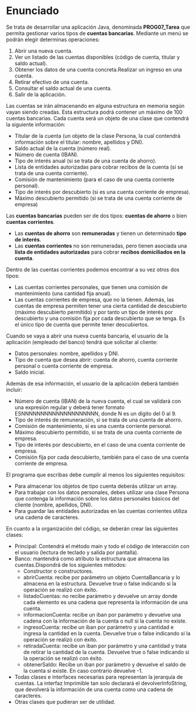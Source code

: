 # Enunciado

Se trata de desarrollar una aplicación Java, denominada **PROG07_Tarea** que permita gestionar varios tipos de **cuentas bancarias**. Mediante un menú se podrán elegir determinas operaciones:

1. Abrir una nueva cuenta.
2. Ver un listado de las cuentas disponibles (código de cuenta, titular y saldo actual).
3. Obtener los datos de una cuenta concreta.Realizar un ingreso en una cuenta.
4. Retirar efectivo de una cuenta.
5. Consultar el saldo actual de una cuenta.
6. Salir de la aplicación.

Las cuentas se irán almacenando en alguna estructura en memoria según vayan siendo creadas. Esta estructura podrá contener un máximo de 100 cuentas bancarias. Cada cuenta será un objeto de una clase que contendrá la siguiente información:

* Titular de la cuenta (un objeto de la clase Persona, la cual contendrá información sobre el titular: nombre, apellidos y DNI).
* Saldo actual de la cuenta (número real).
* Número de cuenta (IBAN).
* Tipo de interés anual (si se trata de una cuenta de ahorro).
* Lista de entidades autorizadas para cobrar recibos de la cuenta (si se trata de una cuenta corriente).
* Comisión de mantenimiento (para el caso de una cuenta corriente personal).
* Tipo de interés por descubierto (si es una cuenta corriente de empresa).
* Máximo descubierto permitido (si se trata de una cuenta corriente de empresa)

Las **cuentas bancarias** pueden ser de dos tipos: **cuentas de ahorro** o bien **cuentas corrientes**.

* Las **cuentas de ahorro** son **remuneradas** y tienen un determinado **tipo de interés**.
* Las **cuentas corrientes** no son remuneradas, pero tienen asociada una **lista de entidades autorizadas** para cobrar **recibos domiciliados en la cuenta**.

Dentro de las cuentas corrientes podemos encontrar a su vez otros dos tipos:

* Las cuentas corrientes personales, que tienen una comisión de mantenimiento (una cantidad fija anual).
* Las cuentas corrientes de empresa, que no la tienen. Además, las cuentas de empresa permiten tener una cierta cantidad de descubierto (máximo descubierto permitido) y por tanto un tipo de interés por descubierto y una comisión fija por cada descubierto que se tenga. Es el único tipo de cuenta que permite tener descubiertos.

Cuando se vaya a abrir una nueva cuenta bancaria, el usuario de la aplicación (empleado del banco) tendrá que solicitar al cliente:

* Datos personales: nombre, apellidos y DNI.
* Tipo de cuenta que desea abrir: cuenta de ahorro, cuenta corriente personal o cuenta corriente de empresa.
* Saldo inicial.

Además de esa información, el usuario de la aplicación deberá también incluir:

* Número de cuenta (IBAN) de la nueva cuenta, el cual se validará con una expresión regular y deberá tener formato ESNNNNNNNNNNNNNNNNNNNN, donde N es un dígito del 0 al 9.
* Tipo de interés de remuneración, si se trata de una cuenta de ahorro.
* Comisión de mantenimiento, si es una cuenta corriente personal.
* Máximo descubierto permitido, si se trata de una cuenta corriente de empresa.
* Tipo de interés por descubierto, en el caso de una cuenta corriente de empresa.
* Comisión fija por cada descubierto, también para el caso de una cuenta corriente de empresa.

El programa que escribas debe cumplir al menos los siguientes requisitos:

* Para almacenar los objetos de tipo cuenta deberás utilizar un array.
* Para trabajar con los datos personales, debes utilizar una clase Persona que contenga la información sobre los datos personales básicos del cliente (nombre, apellidos, DNI).
* Para guardar las entidades autorizadas en las cuentas corrientes utiliza una cadena de caracteres.

En cuanto a la organización del código, se deberán crear las siguientes clases:

* Principal: Contendrá el método main y todo el código de interacción con el usuario (lectura de teclado y salida por pantalla).
* Banco: mantendrá como atributo la estructura que almacena las cuentas.Dispondrá de los siguientes métodos:
    * Constructor o constructores.
    * abrirCuenta: recibe por parámetro un objeto CuentaBancaria y lo almacena en la estructura. Devuelve true o false indicando si la operación se realizó con éxito.
    * listadoCuentas: no recibe parámetro y devuelve un array donde cada elemento es una cadena que representa la información de una cuenta.
    * informacionCuenta: recibe un iban por parámetro y devuelve una cadena con la información de la cuenta o null si la cuenta no existe.
    * ingresoCuenta: recibe un iban por parámetro y una cantidad e ingresa la cantidad en la cuenta. Devuelve true o false indicando si la operación se realizó con éxito.
    * retiradaCuenta: recibe un iban por parámetro y una cantidad y trata de retirar la cantidad de la cuenta. Devuelve true o false indicando si la operación se realizó con éxito.
    * obtenerSaldo: Recibe un iban por parámetro y devuelve el saldo de la cuenta si existe. En caso contrario devuelve -1.
* Todas clases e interfaces necesarias para representan la jerarquía de cuentas.
La interfaz Imprimible tan solo declarará el devolverInfoString, que devolverá la información de una cuenta como una cadena de caracteres.
* Otras clases que pudieran ser de utilidad.
